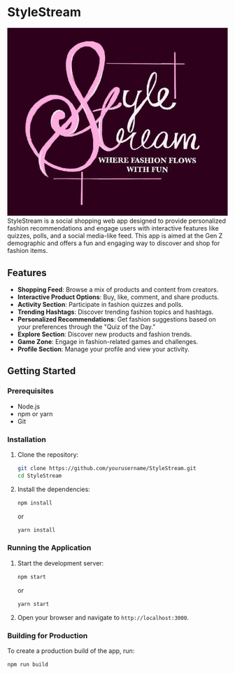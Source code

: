 # StyleStream

![StyleStream Logo](public/stylestream.jpg)
StyleStream is a social shopping web app designed to provide personalized fashion recommendations and engage users with interactive features like quizzes, polls, and a social media-like feed. This app is aimed at the Gen Z demographic and offers a fun and engaging way to discover and shop for fashion items.

## Features

- **Shopping Feed**: Browse a mix of products and content from creators.
- **Interactive Product Options**: Buy, like, comment, and share products.
- **Activity Section**: Participate in fashion quizzes and polls.
- **Trending Hashtags**: Discover trending fashion topics and hashtags.
- **Personalized Recommendations**: Get fashion suggestions based on your preferences through the "Quiz of the Day."
- **Explore Section**: Discover new products and fashion trends.
- **Game Zone**: Engage in fashion-related games and challenges.
- **Profile Section**: Manage your profile and view your activity.

## Getting Started

### Prerequisites

- Node.js
- npm or yarn
- Git

### Installation

1. Clone the repository:
    ```sh
    git clone https://github.com/yourusername/StyleStream.git
    cd StyleStream
    ```

2. Install the dependencies:
    ```sh
    npm install
    ```
    or
    ```sh
    yarn install
    ```

### Running the Application

1. Start the development server:
    ```sh
    npm start
    ```
    or
    ```sh
    yarn start
    ```

2. Open your browser and navigate to `http://localhost:3000`.

### Building for Production

To create a production build of the app, run:
```sh
npm run build

